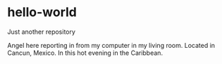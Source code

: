 # hello-world
Just another repository

Angel here reporting in from my computer in my living room. Located in Cancun, Mexico. In this hot evening in the Caribbean.
